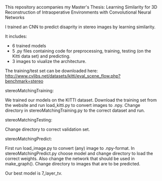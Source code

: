 This repository accompanies my Master's Thesis:
Learning Similarity for 3D Reconstruction of Intraoperative Environments with Convolutional Neural Networks

I trained an CNN to predict disaprity in stereo images by learning similarity. 

It includes:
- 6 trained models
- 5 .py files containing code for preprocessing, training, testing (on the Kitti data set) and predicting. 
- 3 images to viualize the architecture. 

The training/test set can be downloaded here:
http://www.cvlibs.net/datasets/kitti/eval_scene_flow.php?benchmark=stereo

stereoMatchingTraining:

We trained our models on the KITTI dataset. Download the training set from the website and run load_kitti.py to convert images to .npy. Change directory in stereoMatchingTraining.py to the correct dataset and run.  

stereoMatchingTesting:

Change directory to correct validation set.

stereoMatchingPredict:

First run load_image.py to convert (any) image to .npy-format. In stereoMatchingPredict.py choose model and change directory to load the correct weights. Also change the network that should be used in make_graph(). Change directory to images that are to be predicted. 

Our best model is 7_layer_tv.

